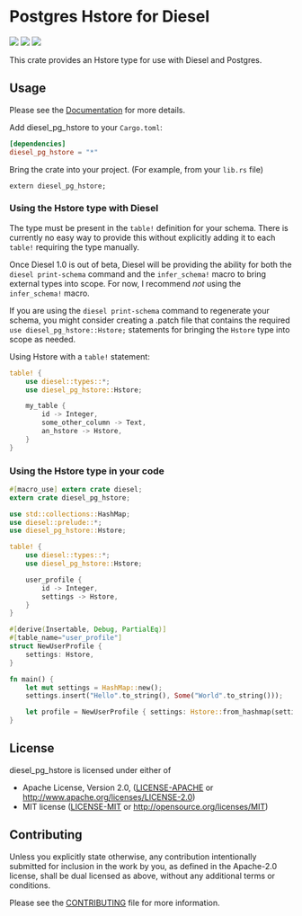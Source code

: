 # Postgres Hstore for Diesel
[![](https://docs.rs/diesel_pg_hstore/badge.svg)](https://docs.rs/diesel_pg_hstore) [![](https://img.shields.io/crates/v/diesel_pg_hstore.svg)](https://crates.io/crates/diesel_pg_hstore) [![](https://travis-ci.org/lholden/diesel_pg_hstore.svg?branch=master)](https://travis-ci.org/lholden/diesel_pg_hstore)

This crate provides an Hstore type for use with Diesel and Postgres.

## Usage

Please see the [Documentation](https://docs.rs/diesel_pg_hstore/) for more details.

Add diesel_pg_hstore to your `Cargo.toml`:

```toml
[dependencies]
diesel_pg_hstore = "*"
```

Bring the crate into your project. (For example, from your `lib.rs` file)
```rust,ignore
extern diesel_pg_hstore;
```

### Using the Hstore type with Diesel

The type must be present in the `table!` definition for your schema. There is currently no easy
way to provide this without explicitly adding it to each `table!` requiring the type manually.

Once Diesel 1.0 is out of beta, Diesel will be providing the ability for both the
`diesel print-schema` command and the `infer_schema!` macro to bring external types into scope.
For now, I recommend *not* using the `infer_schema!` macro.

If you are using the `diesel print-schema` command to regenerate your schema, you might consider
creating a .patch file that contains the required `use diesel_pg_hstore::Hstore;` statements for
bringing the `Hstore` type into scope as needed.

Using Hstore with a `table!` statement:

```rust
table! {
    use diesel::types::*;
    use diesel_pg_hstore::Hstore;

    my_table {
        id -> Integer,
        some_other_column -> Text,
        an_hstore -> Hstore,
    }
}
```

### Using the Hstore type in your code

```rust
#[macro_use] extern crate diesel;
extern crate diesel_pg_hstore;

use std::collections::HashMap;
use diesel::prelude::*;
use diesel_pg_hstore::Hstore;

table! {
    use diesel::types::*;
    use diesel_pg_hstore::Hstore;

    user_profile {
        id -> Integer,
        settings -> Hstore,
    }
}

#[derive(Insertable, Debug, PartialEq)]
#[table_name="user_profile"]
struct NewUserProfile {
    settings: Hstore,
}

fn main() {
    let mut settings = HashMap::new();
    settings.insert("Hello".to_string(), Some("World".to_string()));

    let profile = NewUserProfile { settings: Hstore::from_hashmap(settings) };
}
```

## License

diesel_pg_hstore is licensed under either of

 * Apache License, Version 2.0, ([LICENSE-APACHE](LICENSE-APACHE) or
   http://www.apache.org/licenses/LICENSE-2.0)
 * MIT license ([LICENSE-MIT](LICENSE-MIT) or
   http://opensource.org/licenses/MIT)

## Contributing

Unless you explicitly state otherwise, any contribution intentionally submitted
for inclusion in the work by you, as defined in the Apache-2.0 license, shall
be dual licensed as above, without any additional terms or conditions.

Please see the [CONTRIBUTING](CONTRIBUTING.md) file for more information.
